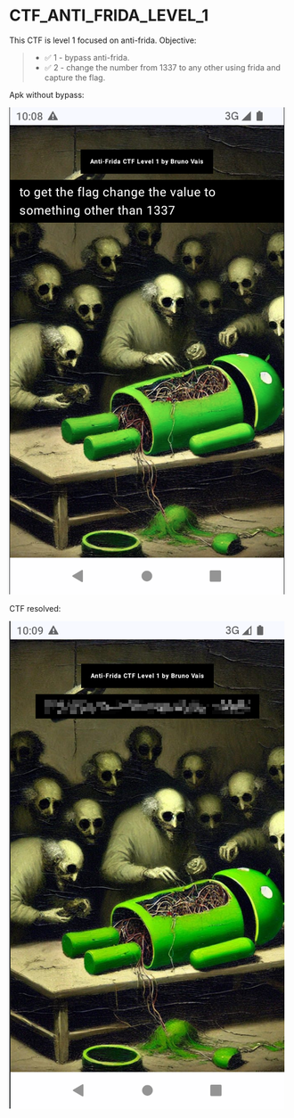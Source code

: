 # CTF_ANTI_FRIDA_LEVEL_1

This CTF is level 1 focused on anti-frida.
Objective:  
> - ✅ 1 - bypass anti-frida.
> - ✅ 2 - change the number from 1337 to any other using frida and capture the flag.

Apk without bypass:  

![1](readme_img/init.png)

CTF resolved:  

![2](readme_img/resolved.png)
